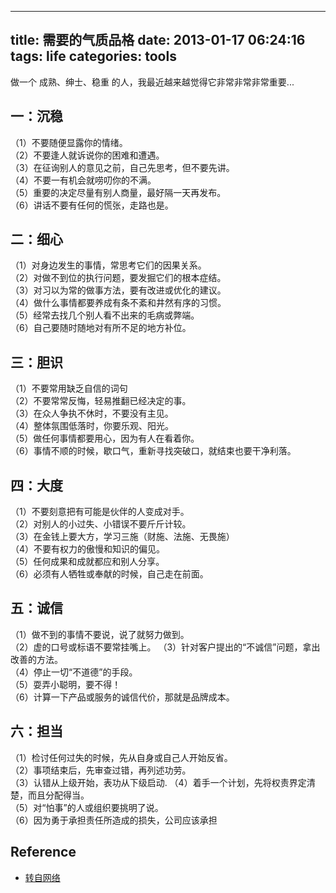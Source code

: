 
---
title: 需要的气质品格
date: 2013-01-17 06:24:16
tags: life
categories: tools
---

做一个 成熟、绅士、稳重 的人，我最近越来越觉得它非常非常非常重要...

<!--more-->

## 一：沉稳

（1）不要随便显露你的情绪。  
（2）不要逢人就诉说你的困难和遭遇。  
（3）在征询别人的意见之前，自己先思考，但不要先讲。  
（4）不要一有机会就唠叨你的不满。  
（5）重要的决定尽量有别人商量，最好隔一天再发布。  
（6）讲话不要有任何的慌张，走路也是。  

## 二：细心

（1）对身边发生的事情，常思考它们的因果关系。  
（2）对做不到位的执行问题，要发掘它们的根本症结。  
（3）对习以为常的做事方法，要有改进或优化的建议。  
（4）做什么事情都要养成有条不紊和井然有序的习惯。   
（5）经常去找几个别人看不出来的毛病或弊端。  
（6）自己要随时随地对有所不足的地方补位。   

## 三：胆识

（1）不要常用缺乏自信的词句   
（2）不要常常反悔，轻易推翻已经决定的事。  
（3）在众人争执不休时，不要没有主见。  
（4）整体氛围低落时，你要乐观、阳光。  
（5）做任何事情都要用心，因为有人在看着你。  
（6）事情不顺的时候，歇口气，重新寻找突破口，就结束也要干净利落。   

## 四：大度

（1）不要刻意把有可能是伙伴的人变成对手。  
（2）对别人的小过失、小错误不要斤斤计较。   
（3）在金钱上要大方，学习三施（财施、法施、无畏施）   
（4）不要有权力的傲慢和知识的偏见。    
（5）任何成果和成就都应和别人分享。   
（6）必须有人牺牲或奉献的时候，自己走在前面。  

## 五：诚信

（1）做不到的事情不要说，说了就努力做到。   
（2）虚的口号或标语不要常挂嘴上。
（3）针对客户提出的“不诚信”问题，拿出改善的方法。  
（4）停止一切“不道德”的手段。  
（5）耍弄小聪明，要不得！   
（6）计算一下产品或服务的诚信代价，那就是品牌成本。   

## 六：担当

（1）检讨任何过失的时候，先从自身或自己人开始反省。   
（2）事项结束后，先审查过错，再列述功劳。  
（3）认错从上级开始，表功从下级启动. 
（4）着手一个计划，先将权责界定清楚，而且分配得当。  
（5）对“怕事”的人或组织要挑明了说。  
（6）因为勇于承担责任所造成的损失，公司应该承担   

## Reference

- [转自网络][1]

[1]: http://blog.csdn.net/robbyo/article/details/8514334
